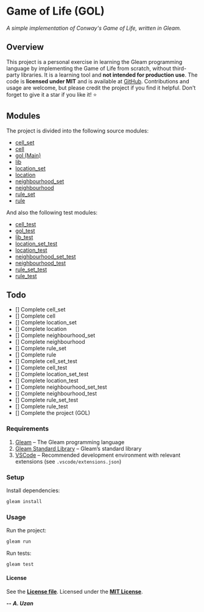 # Game of Life (GOL)

*A simple implementation of Conway's Game of Life, written in Gleam.*

## Overview

This project is a personal exercise in learning the Gleam programming language by implementing the Game of Life from scratch, without third-party libraries. It is a learning tool and **not intended for production use**. The code is **licensed under MIT** and is available at [GitHub](https://github.com/ardauzan/gol). Contributions and usage are welcome, but please credit the project if you find it helpful. Don't forget to give it a star if you like it! :star:

## Modules

The project is divided into the following source modules:

- [cell_set](src/cell_set.gleam)
- [cell](src/cell.gleam)
- [gol (Main)](src/gol.gleam)
- [lib](src/lib.gleam)
- [location_set](src/location_set.gleam)
- [location](src/location.gleam)
- [neighbourhood_set](src/neighbourhood_set.gleam)
- [neighbourhood](src/neighbourhood.gleam)
- [rule_set](src/rule_set.gleam)
- [rule](src/rule.gleam)

And also the following test modules:

- [cell_test](test/cell_test.gleam)
- [gol_test](test/gol_test.gleam)
- [lib_test](test/lib_test.gleam)
- [location_set_test](test/location_set_test.gleam)
- [location_test](test/location_test.gleam)
- [neighbourhood_set_test](test/neighbourhood_set_test.gleam)
- [neighbourhood_test](test/neighbourhood_test.gleam)
- [rule_set_test](test/rule_set_test.gleam)
- [rule_test](test/rule_test.gleam)

## Todo

- [] Complete cell_set
- [] Complete cell
- [] Complete location_set
- [] Complete location
- [] Complete neighbourhood_set
- [] Complete neighbourhood
- [] Complete rule_set
- [] Complete rule
- [] Complete cell_set_test
- [] Complete cell_test
- [] Complete location_set_test
- [] Complete location_test
- [] Complete neighbourhood_set_test
- [] Complete neighbourhood_test
- [] Complete rule_set_test
- [] Complete rule_test
- [] Complete the project (GOL)

### Requirements

1) [Gleam](https://gleam.run) – The Gleam programming language
2) [Gleam Standard Library](https://hex.pm/packages/gleam_stdlib) – Gleam’s standard library
3) [VSCode](https://code.visualstudio.com) – Recommended development environment with relevant extensions (see `.vscode/extensions.json`)

### Setup

Install dependencies:

```bash
gleam install
```

### Usage

Run the project:

```bash
gleam run
```

Run tests:

```bash
gleam test
```

#### License

See the [**License file**](LICENSE.txt). Licensed under the [**MIT License**](https://wikipedia.org/wiki/MIT_License).

**--** ***A. Uzan***
